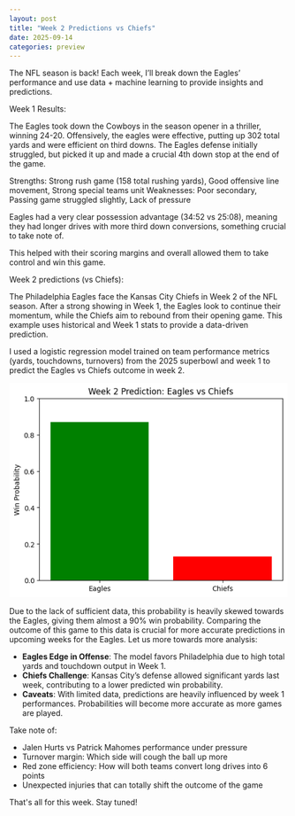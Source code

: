 ```yaml
---
layout: post
title: "Week 2 Predictions vs Chiefs"
date: 2025-09-14
categories: preview
---
```


The NFL season is back! Each week, I’ll break down the Eagles’ performance and use data + machine learning to provide insights and predictions.

Week 1 Results:

The Eagles took down the Cowboys in the season opener in a thriller, winning 24-20. Offensively, the eagles were effective, putting up 302 total yards and were efficient on third downs. The Eagles defense initially struggled, but picked it up and made a crucial 4th down stop at the end of the game. 

Strengths: Strong rush game (158 total rushing yards), Good offensive line movement, Strong special teams unit
Weaknesses: Poor secondary, Passing game struggled slightly, Lack of pressure

Eagles had a very clear possession advantage (34:52 vs 25:08), meaning they had longer drives with more third down conversions, something crucial to take note of. 

This helped with their scoring margins and overall allowed them to take control and win this game. 

Week 2 predictions (vs Chiefs):

The Philadelphia Eagles face the Kansas City Chiefs in Week 2 of the NFL season. After a strong showing in Week 1, the Eagles look to continue their momentum, while the Chiefs aim to rebound from their opening game. This example uses historical and Week 1 stats to provide a data-driven prediction.

I used a logistic regression model trained on team performance metrics (yards, touchdowns, turnovers) from the 2025 superbowl and week 1 to predict the Eagles vs Chiefs outcome in week 2.  

![Week 2 Win Probability: Eagles vs Chiefs](week2prob.png)

Due to the lack of sufficient data, this probability is heavily skewed towards the Eagles, giving them almost a 90% win probability. Comparing the outcome of this game to this data is crucial for more accurate predictions in upcoming weeks for the Eagles. Let us more towards more analysis:

- **Eagles Edge in Offense**: The model favors Philadelphia due to high total yards and touchdown output in Week 1.  
- **Chiefs Challenge**: Kansas City’s defense allowed significant yards last week, contributing to a lower predicted win probability.  
- **Caveats**: With limited data, predictions are heavily influenced by week 1 performances. Probabilities will become more accurate as more games are played.

Take note of:

- Jalen Hurts vs Patrick Mahomes performance under pressure  
- Turnover margin: Which side will cough the ball up more
- Red zone efficiency: How will both teams convert long drives into 6 points
- Unexpected injuries that can totally shift the outcome of the game

That's all for this week. Stay tuned!
